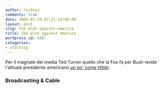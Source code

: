 ```yaml
---
author: leibniz
comments: true
date: 2005-01-26 07:21:12+00:00
layout: post
slug: the-plot-against-america
title: The plot against America
wordpress_id: 508
categories:
- old-blog
---
```


Per il magnate dei media Ted Turner quello che la Fox fa per Bush rende l'attuale presidente americano [un po' come Hitler](http://www.broadcastingcable.com/CA499014.html).




### Broadcasting & Cable
